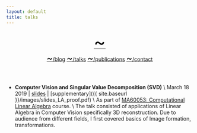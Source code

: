 ```yaml
---
layout: default
title: talks
---
```


<link href="/css/bamos.css" rel="stylesheet">
<link href="/css/bootstrap.css" rel="stylesheet">
<link rel="stylesheet" href="https://use.fontawesome.com/releases/v5.7.2/css/all.css" integrity="sha384-fnmOCqbTlWIlj8LyTjo7mOUStjsKC4pOpQbqyi7RrhN7udi9RwhKkMHpvLbHG9Sr"
  crossorigin="anonymous">


<div class="wrapper-masthead">
  <div class="container">
    <header class="masthead clearfix">
      <a href="/"><font size="22" color="black"><span>&#126;</span></font></a>
      <nav>
        <a href="{{ site.baseurl }}/blog"><font size="5" color="black">~</font>/blog</a>
        <a href="{{ site.baseurl }}/talks"><font size="5" color="black">~</font>/talks</a>
        <a href="{{ site.baseurl }}/pubs"><font size="5" color="black">~</font>/publications</a> 
        <a href="{{ site.baseurl }}/contact"><font size="5" color="black">~</font>/contact</a> 
        <!-- <a href="{{ site.baseurl }}/wall"><font size="5" color="black">~</font>/wall</a> -->
      </nav>
    </header>
  </div>
</div>

- **Computer Vision and Singular Value Decomposition (SVD)** \\
March 18 2019 | [slides](../images/CLA.pdf) | [supplementary]({{ site.baseurl  }}/images/slides_LA_proof.pdf) \\
As part of [MA60053: Computational Linear Algebra](http://www.facweb.iitkgp.ac.in/~rkannan/cla2019/cla2019.html) course. \\
The talk consisted of applications of Linear Algebra in Computer Vision specifically 3D reconstruction.
Due to audience from different fields, I first covered basics of Image formation, transformations.
